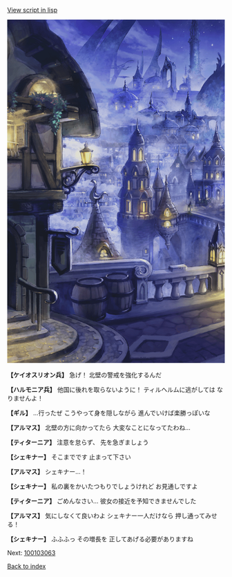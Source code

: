 [View script in lisp](../scripts/100103061.txt)

![101_city_night1.png](../images/backgrounds/101_city_night1.png)

**【ケイオスリオン兵】**
急げ！
北壁の警戒を強化するんだ

**【ハルモニア兵】**
他国に後れを取らないように！
ティルヘルムに逃がしては
なりませんよ！

**【ギル】**
…行ったぜ
こうやって身を隠しながら
進んでいけば楽勝っぽいな

**【アルマス】**
北壁の方に向かってたら
大変なことになってたわね…

**【ティターニア】**
注意を怠らず、
先を急ぎましょう

**【シェキナー】**
そこまでです
止まって下さい

**【アルマス】**
シェキナー…！

**【シェキナー】**
私の裏をかいたつもりでしょうけれど
お見通しですよ

**【ティターニア】**
ごめんなさい…
彼女の接近を予知できませんでした

**【アルマス】**
気にしなくて良いわよ
シェキナー一人だけなら
押し通ってみせる！

**【シェキナー】**
ふふふっ
その増長を
正してあげる必要がありますね

Next: [100103063](100103063.md)

[Back to index](index.md)
